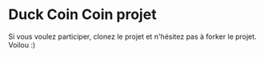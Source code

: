 # Duck Coin Coin projet

Si vous voulez participer, clonez le projet et n'hésitez pas à forker le projet. Voilou :)
